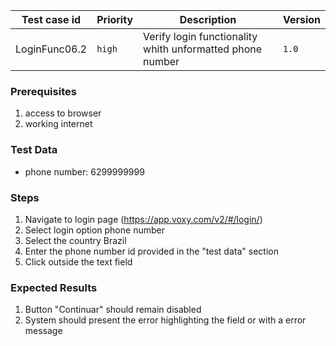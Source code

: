 Test case id | Priority | Description | Version
---|---|---|---
LoginFunc06.2 | `high` | Verify login functionality whith unformatted phone number| `1.0`

### Prerequisites
1. access to browser
2. working internet

### Test Data
* phone number: 6299999999

### Steps
1. Navigate to login page (https://app.voxy.com/v2/#/login/)
2. Select login option phone number
3. Select the country Brazil
4. Enter the phone number id provided in the "test data" section
5. Click outside the text field

### Expected Results
1. Button "Continuar" should remain disabled
2. System should present the error highlighting the field or with a error message
